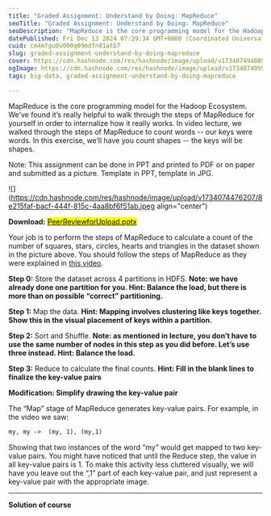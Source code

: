 ```yaml
---
title: "Graded Assignment: Understand by Doing: MapReduce"
seoTitle: "Graded Assignment: Understand by Doing: MapReduce"
seoDescription: "MapReduce is the core programming model for the Hadoop Ecosystem. We’ve found it’s really helpful to walk through the steps of MapReduce for yourself in ord"
datePublished: Fri Dec 13 2024 07:29:34 GMT+0000 (Coordinated Universal Time)
cuid: cm4mfgu0v000q09mdfn01atb7
slug: graded-assignment-understand-by-doing-mapreduce
cover: https://cdn.hashnode.com/res/hashnode/image/upload/v1734074948891/6f38098a-3811-47da-981c-ffb72941f033.png
ogImage: https://cdn.hashnode.com/res/hashnode/image/upload/v1734074959726/e9153a2a-48ff-4c08-a09d-7a620600b03a.png
tags: big-data, graded-assignment-understand-by-doing-mapreduce

---
```


MapReduce is the core programming model for the Hadoop Ecosystem. We’ve found it’s really helpful to walk through the steps of MapReduce for yourself in order to internalize how it really works. In video lecture, we walked through the steps of MapReduce to count words -- our keys were words. In this exercise, we’ll have you count shapes -- the keys will be shapes.

Note: This assignment can be done in PPT and printed to PDF or on paper and submitted as a picture. Template in PPT, template in JPG.

![](https://cdn.hashnode.com/res/hashnode/image/upload/v1734074476207/8e215faf-bacf-444f-815c-4aa8bf6f51ab.jpeg align="center")

**Download:** [<mark>PeerReviewforUpload.pptx</mark>](https://github.com/ePlus-DEV/storage/blob/main/big-data/graded-assignment-understand-by-doing-map-reduce/PeerReviewforUpload.pptx)

Your job is to perform the steps of MapReduce to calculate a count of the number of squares, stars, circles, hearts and triangles in the dataset shown in the picture above. You should follow the steps of MapReduce as they were explained in [this video](https://www.coursera.org/learn/big-data-introduction/lecture/pL4NH/mapreduce-simple-programming-for-big-results).

**Step 0:** Store the dataset across 4 partitions in HDFS. **Note: we have already done one partition for you. Hint: Balance the load, but there is more than on possible “correct” partitioning.**

**Step 1:** Map the data. **Hint: Mapping involves clustering like keys together. Show this in the visual placement of keys within a partition.**

**Step 2:** Sort and Shuffle. **Note: as mentioned in lecture, you don’t have to use the same number of nodes in this step as you did before. Let’s use three instead. Hint: Balance the load.**

**Step 3:** Reduce to calculate the final counts. **Hint: Fill in the blank lines to finalize the key-value pairs**

**Modification: Simplify drawing the key-value pair**

The “Map” stage of MapReduce generates key-value pairs. For example, in the video we saw:

```apache
my, my ->  (my, 1), (my,1)
```

Showing that two instances of the word “my” would get mapped to two key-value pairs. You might have noticed that until the Reduce step, the value in all key-value pairs is 1. To make this activity less cluttered visually, we will have you leave out the “,1” part of each key-value pair, and just represent a key-value pair with the appropriate image.

---

**Solution of course**